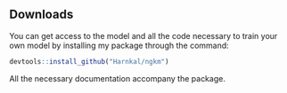## Downloads

You can get access to the model and all the code necessary to train your own model by installing my package through the command:

```r
devtools::install_github("Harnkal/ngkm")
```

All the necessary documentation accompany the package.
